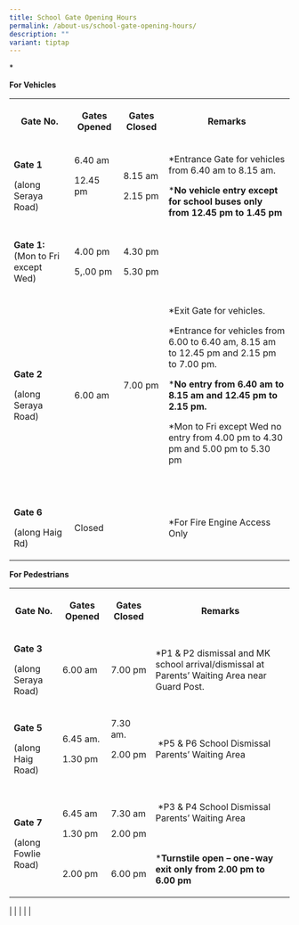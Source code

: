 ```yaml
---
title: School Gate Opening Hours
permalink: /about-us/school-gate-opening-hours/
description: ""
variant: tiptap
---
```

<p>*</p>
<p><strong>For Vehicles</strong>
</p>
<table style="minWidth: 100px">
<colgroup>
<col>
<col>
<col>
<col>
</colgroup>
<tbody>
<tr>
<th rowspan="1" colspan="1">
<p><strong>Gate No.</strong>
</p>
</th>
<th rowspan="1" colspan="1">
<p><strong>Gates Opened</strong>
</p>
</th>
<th rowspan="1" colspan="1">
<p><strong>Gates Closed</strong>
</p>
</th>
<th rowspan="1" colspan="1">
<p><strong>Remarks</strong>
</p>
</th>
</tr>
<tr>
<td rowspan="1" colspan="1">
<p><strong>Gate 1</strong>
</p>
<p>(along Seraya Road)</p>
</td>
<td rowspan="1" colspan="1">
<p>6.40 am</p>
<p>12.45 pm</p>
<p>&nbsp;</p>
</td>
<td rowspan="1" colspan="1">
<p>8.15 am</p>
<p>2.15 pm</p>
</td>
<td rowspan="1" colspan="1">
<p>*Entrance Gate for vehicles from 6.40 am to 8.15 am.</p>
<p>*<strong>No vehicle entry except for school buses only from 12.45 pm to 1.45 pm</strong>
</p>
</td>
</tr>
<tr>
<td rowspan="1" colspan="1">
<p><strong>Gate 1:</strong> (Mon to Fri except Wed)</p>
</td>
<td rowspan="1" colspan="1">
<p>4.00 pm</p>
<p>5,.00 pm</p>
</td>
<td rowspan="1" colspan="1">
<p>4.30 pm</p>
<p>5.30 pm</p>
</td>
<td rowspan="1" colspan="1">
<p>&nbsp;</p>
</td>
</tr>
<tr>
<td rowspan="1" colspan="1">
<p><strong>Gate 2</strong>
</p>
<p>(along Seraya Road)</p>
</td>
<td rowspan="1" colspan="1">
<p>6.00 am</p>
</td>
<td rowspan="1" colspan="1">
<p>7.00 pm</p>
<p>&nbsp;</p>
</td>
<td rowspan="1" colspan="1">
<p>*Exit Gate for vehicles.</p>
<p>*Entrance for vehicles from 6.00 to 6.40 am, 8.15 am to 12.45 pm and 2.15
pm to 7.00 pm.</p>
<p>*<strong>No entry from 6.40 am to 8.15 am and 12.45 pm to 2.15 pm.</strong>
</p>
<p>*Mon to Fri except Wed no entry from 4.00 pm to 4.30 pm and 5.00 pm to
5.30 pm</p>
<p>&nbsp;</p>
</td>
</tr>
<tr>
<td rowspan="1" colspan="1">
<p><strong>Gate 6</strong>
</p>
<p>(along Haig Rd)</p>
</td>
<td rowspan="1" colspan="1">
<p>Closed</p>
</td>
<td rowspan="1" colspan="1">
<p>&nbsp;</p>
</td>
<td rowspan="1" colspan="1">
<p>*For Fire Engine Access Only</p>
</td>
</tr>
</tbody>
</table>
<p></p>
<p><strong>For Pedestrians</strong>
</p>
<table style="minWidth: 100px">
<colgroup>
<col>
<col>
<col>
<col>
</colgroup>
<tbody>
<tr>
<th rowspan="1" colspan="1">
<p><strong>Gate No.</strong>
</p>
</th>
<th rowspan="1" colspan="1">
<p><strong>Gates Opened</strong>
</p>
</th>
<th rowspan="1" colspan="1">
<p><strong>Gates Closed</strong>
</p>
</th>
<th rowspan="1" colspan="1">
<p><strong>Remarks</strong>
</p>
</th>
</tr>
<tr>
<td rowspan="1" colspan="1">
<p><strong>Gate 3</strong>
</p>
<p>(along Seraya Road)</p>
</td>
<td rowspan="1" colspan="1">
<p>6.00 am</p>
</td>
<td rowspan="1" colspan="1">
<p>7.00 pm</p>
</td>
<td rowspan="1" colspan="1">
<p>*P1 &amp; P2 dismissal and MK school arrival/dismissal at Parents’ Waiting
Area near Guard Post.</p>
</td>
</tr>
<tr>
<td rowspan="1" colspan="1">
<p><strong>Gate 5</strong>
</p>
<p>(along Haig Road)</p>
</td>
<td rowspan="1" colspan="1">
<p>6.45 am.</p>
<p>1.30 pm</p>
</td>
<td rowspan="1" colspan="1">
<p>7.30 am.</p>
<p>2.00 pm</p>
<p>&nbsp;</p>
</td>
<td rowspan="1" colspan="1">
<p>&nbsp;</p>
<p>&nbsp;*P5 &amp; P6 School Dismissal Parents’ Waiting Area</p>
<p>&nbsp;</p>
</td>
</tr>
<tr>
<td rowspan="1" colspan="1">
<p><strong>Gate 7</strong>
</p>
<p>(along Fowlie Road)</p>
</td>
<td rowspan="1" colspan="1">
<p>6.45 am</p>
<p>1.30 pm</p>
<p>&nbsp;</p>
<p>2.00 pm</p>
</td>
<td rowspan="1" colspan="1">
<p>7.30 am</p>
<p>2.00 pm</p>
<p>&nbsp;</p>
<p>6.00 pm</p>
</td>
<td rowspan="1" colspan="1">
<p>&nbsp;*P3 &amp; P4 School Dismissal Parents’ Waiting Area</p>
<p>&nbsp;</p>
<p>*<strong>Turnstile open – one-way exit only from 2.00 pm to 6.00 pm</strong>
</p>
</td>
</tr>
</tbody>
</table>
<p>| | | | |</p>